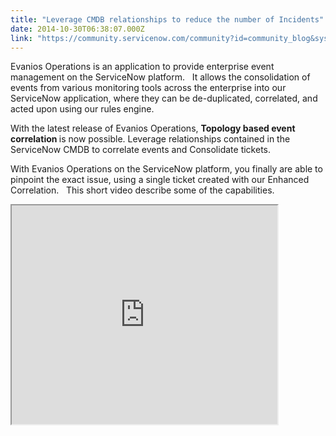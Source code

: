 ```yaml
---
title: "Leverage CMDB relationships to reduce the number of Incidents"
date: 2014-10-30T06:38:07.000Z
link: "https://community.servicenow.com/community?id=community_blog&sys_id=ac8c66e1dbd0dbc01dcaf3231f96191d"
---
```

<p>Evanios Operations is an application to provide enterprise event management on the ServiceNow platform.   It allows the consolidation of events from various monitoring tools across the enterprise into our ServiceNow application, where they can be de-duplicated, correlated, and acted upon using our rules engine.</p><p></p><p>With the latest release of Evanios Operations, <strong>Topology based event correlation </strong>is now possible. Leverage relationships contained in the ServiceNow CMDB to correlate events and Consolidate tickets.</p><p></p><p>With Evanios Operations on the ServiceNow platform, you finally are able to pinpoint the exact issue, using a single ticket created with our Enhanced Correlation.   This short video describe some of the capabilities. </p><p></p><p></p><p><iframe src="https://youtube.com/embed/paSnaKcwfDc" width="425" height="350"/></p>